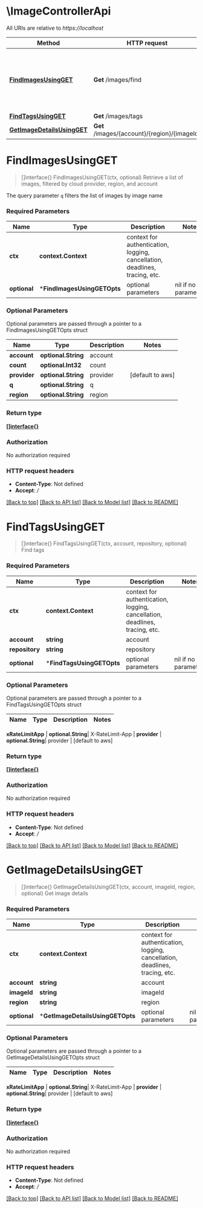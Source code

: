 # \ImageControllerApi

All URIs are relative to *https://localhost*

Method | HTTP request | Description
------------- | ------------- | -------------
[**FindImagesUsingGET**](ImageControllerApi.md#FindImagesUsingGET) | **Get** /images/find | Retrieve a list of images, filtered by cloud provider, region, and account
[**FindTagsUsingGET**](ImageControllerApi.md#FindTagsUsingGET) | **Get** /images/tags | Find tags
[**GetImageDetailsUsingGET**](ImageControllerApi.md#GetImageDetailsUsingGET) | **Get** /images/{account}/{region}/{imageId} | Get image details


# **FindImagesUsingGET**
> []interface{} FindImagesUsingGET(ctx, optional)
Retrieve a list of images, filtered by cloud provider, region, and account

The query parameter `q` filters the list of images by image name

### Required Parameters

Name | Type | Description  | Notes
------------- | ------------- | ------------- | -------------
 **ctx** | **context.Context** | context for authentication, logging, cancellation, deadlines, tracing, etc.
 **optional** | ***FindImagesUsingGETOpts** | optional parameters | nil if no parameters

### Optional Parameters
Optional parameters are passed through a pointer to a FindImagesUsingGETOpts struct

Name | Type | Description  | Notes
------------- | ------------- | ------------- | -------------
 **account** | **optional.String**| account | 
 **count** | **optional.Int32**| count | 
 **provider** | **optional.String**| provider | [default to aws]
 **q** | **optional.String**| q | 
 **region** | **optional.String**| region | 

### Return type

[**[]interface{}**](interface{}.md)

### Authorization

No authorization required

### HTTP request headers

 - **Content-Type**: Not defined
 - **Accept**: */*

[[Back to top]](#) [[Back to API list]](../README.md#documentation-for-api-endpoints) [[Back to Model list]](../README.md#documentation-for-models) [[Back to README]](../README.md)

# **FindTagsUsingGET**
> []interface{} FindTagsUsingGET(ctx, account, repository, optional)
Find tags

### Required Parameters

Name | Type | Description  | Notes
------------- | ------------- | ------------- | -------------
 **ctx** | **context.Context** | context for authentication, logging, cancellation, deadlines, tracing, etc.
  **account** | **string**| account | 
  **repository** | **string**| repository | 
 **optional** | ***FindTagsUsingGETOpts** | optional parameters | nil if no parameters

### Optional Parameters
Optional parameters are passed through a pointer to a FindTagsUsingGETOpts struct

Name | Type | Description  | Notes
------------- | ------------- | ------------- | -------------


 **xRateLimitApp** | **optional.String**| X-RateLimit-App | 
 **provider** | **optional.String**| provider | [default to aws]

### Return type

[**[]interface{}**](interface{}.md)

### Authorization

No authorization required

### HTTP request headers

 - **Content-Type**: Not defined
 - **Accept**: */*

[[Back to top]](#) [[Back to API list]](../README.md#documentation-for-api-endpoints) [[Back to Model list]](../README.md#documentation-for-models) [[Back to README]](../README.md)

# **GetImageDetailsUsingGET**
> []interface{} GetImageDetailsUsingGET(ctx, account, imageId, region, optional)
Get image details

### Required Parameters

Name | Type | Description  | Notes
------------- | ------------- | ------------- | -------------
 **ctx** | **context.Context** | context for authentication, logging, cancellation, deadlines, tracing, etc.
  **account** | **string**| account | 
  **imageId** | **string**| imageId | 
  **region** | **string**| region | 
 **optional** | ***GetImageDetailsUsingGETOpts** | optional parameters | nil if no parameters

### Optional Parameters
Optional parameters are passed through a pointer to a GetImageDetailsUsingGETOpts struct

Name | Type | Description  | Notes
------------- | ------------- | ------------- | -------------



 **xRateLimitApp** | **optional.String**| X-RateLimit-App | 
 **provider** | **optional.String**| provider | [default to aws]

### Return type

[**[]interface{}**](interface{}.md)

### Authorization

No authorization required

### HTTP request headers

 - **Content-Type**: Not defined
 - **Accept**: */*

[[Back to top]](#) [[Back to API list]](../README.md#documentation-for-api-endpoints) [[Back to Model list]](../README.md#documentation-for-models) [[Back to README]](../README.md)


